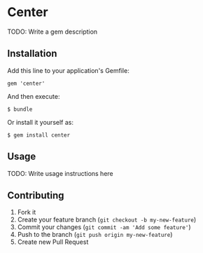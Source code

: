 # Center

TODO: Write a gem description

## Installation

Add this line to your application's Gemfile:

    gem 'center'

And then execute:

    $ bundle

Or install it yourself as:

    $ gem install center

## Usage

TODO: Write usage instructions here

## Contributing

1. Fork it
2. Create your feature branch (`git checkout -b my-new-feature`)
3. Commit your changes (`git commit -am 'Add some feature'`)
4. Push to the branch (`git push origin my-new-feature`)
5. Create new Pull Request
